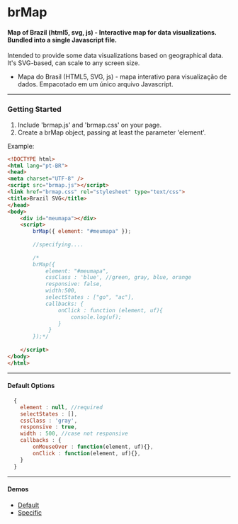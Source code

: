 brMap
======

#### Map of Brazil (html5, svg, js) - Interactive map for data visualizations. Bundled into a single Javascript file.

Intended to provide some data visualizations based on geographical data. It's SVG-based, can scale to any screen size.

* Mapa do Brasil (HTML5, SVG, js) - mapa interativo para visualização de dados. Empacotado em um único arquivo Javascript.

---

### Getting Started

1. Include 'brmap.js' and 'brmap.css' on your page.
2. Create a brMap object, passing at least the parameter 'element'.

Example:
```html
<!DOCTYPE html>
<html lang="pt-BR">
<head>
<meta charset="UTF-8" />
<script src="brmap.js"></script>
<link href="brmap.css" rel="stylesheet" type="text/css">
<title>Brazil SVG</title>
</head>
<body>
	<div id="meumapa"></div>
	<script>
		brMap({	element: "#meumapa" });
		
		//specifying....
		
		/*		
		brMap({
			element: "#meumapa",
			cssClass : 'blue', //green, gray, blue, orange
			responsive: false,
			width:500,
			selectStates : ["go", "ac"],
			callbacks: {
				onClick	: function (element, uf){
             		console.log(uf);             		
            	}
             }
		});*/
		
	</script>
</body>
</html>
```

---

#### Default Options
```js
  {
    element : null, //required
	selectStates : [],
	cssClass : 'gray',
	responsive : true,
	width : 500, //case not responsive
	callbacks : {
		onMouseOver : function(element, uf){},
		onClick : function(element, uf){},
	}
  }
```
---

#### Demos

 - [Default](http://bloosoft.com.br/os/brmap/default.html)
 - [Specific](http://bloosoft.com.br/os/brmap/specific.html)
